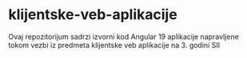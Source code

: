 # klijentske-veb-aplikacije
Ovaj repozitorijum sadrzi izvorni kod Angular 19 aplikacije napravljene tokom vezbi iz predmeta klijentske veb aplikacije na 3. godini SII
